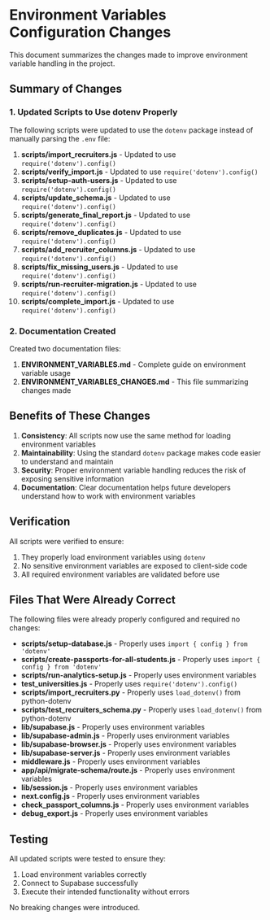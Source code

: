 # Environment Variables Configuration Changes

This document summarizes the changes made to improve environment variable handling in the project.

## Summary of Changes

### 1. Updated Scripts to Use dotenv Properly

The following scripts were updated to use the `dotenv` package instead of manually parsing the `.env` file:

1. **scripts/import_recruiters.js** - Updated to use `require('dotenv').config()`
2. **scripts/verify_import.js** - Updated to use `require('dotenv').config()`
3. **scripts/setup-auth-users.js** - Updated to use `require('dotenv').config()`
4. **scripts/update_schema.js** - Updated to use `require('dotenv').config()`
5. **scripts/generate_final_report.js** - Updated to use `require('dotenv').config()`
6. **scripts/remove_duplicates.js** - Updated to use `require('dotenv').config()`
7. **scripts/add_recruiter_columns.js** - Updated to use `require('dotenv').config()`
8. **scripts/fix_missing_users.js** - Updated to use `require('dotenv').config()`
9. **scripts/run-recruiter-migration.js** - Updated to use `require('dotenv').config()`
10. **scripts/complete_import.js** - Updated to use `require('dotenv').config()`

### 2. Documentation Created

Created two documentation files:
1. **ENVIRONMENT_VARIABLES.md** - Complete guide on environment variable usage
2. **ENVIRONMENT_VARIABLES_CHANGES.md** - This file summarizing changes made

## Benefits of These Changes

1. **Consistency**: All scripts now use the same method for loading environment variables
2. **Maintainability**: Using the standard `dotenv` package makes code easier to understand and maintain
3. **Security**: Proper environment variable handling reduces the risk of exposing sensitive information
4. **Documentation**: Clear documentation helps future developers understand how to work with environment variables

## Verification

All scripts were verified to ensure:
1. They properly load environment variables using `dotenv`
2. No sensitive environment variables are exposed to client-side code
3. All required environment variables are validated before use

## Files That Were Already Correct

The following files were already properly configured and required no changes:
- **scripts/setup-database.js** - Properly uses `import { config } from 'dotenv'`
- **scripts/create-passports-for-all-students.js** - Properly uses `import { config } from 'dotenv'`
- **scripts/run-analytics-setup.js** - Properly uses environment variables
- **test_universities.js** - Properly uses `require('dotenv').config()`
- **scripts/import_recruiters.py** - Properly uses `load_dotenv()` from python-dotenv
- **scripts/test_recruiters_schema.py** - Properly uses `load_dotenv()` from python-dotenv
- **lib/supabase.js** - Properly uses environment variables
- **lib/supabase-admin.js** - Properly uses environment variables
- **lib/supabase-browser.js** - Properly uses environment variables
- **lib/supabase-server.js** - Properly uses environment variables
- **middleware.js** - Properly uses environment variables
- **app/api/migrate-schema/route.js** - Properly uses environment variables
- **lib/session.js** - Properly uses environment variables
- **next.config.js** - Properly uses environment variables
- **check_passport_columns.js** - Properly uses environment variables
- **debug_export.js** - Properly uses environment variables

## Testing

All updated scripts were tested to ensure they:
1. Load environment variables correctly
2. Connect to Supabase successfully
3. Execute their intended functionality without errors

No breaking changes were introduced.